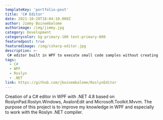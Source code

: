 ```yaml
---
templateKey: 'portfolio-post'
title: 'C# Editor'
date: 2021-10-20T18:04:10.000Z
author: Jimmy Boinembalome
authorimage: /img/jimmy.jpg
category: Development
categorycolor: bg-primary-100 text-primary-800
featuredpost: true
featuredimage: /img/csharp-editor.jpg
description: >-
 C# editor built in WPF to execute small code samples without creating a new project.
tags:
  - C#
  - WPF
  - Roslyn
  - .NET
link: https://github.com/jboinembalome/RoslynEditor
---
```


Creation of a C# editor in WPF with .NET 4.8 based on RoslynPad.Roslyn.Windows, AvalonEdit and Microsoft.Toolkit.Mvvm. The purpose of this project is to improve my knowledge in WPF and especially to work with the Roslyn .NET compiler.